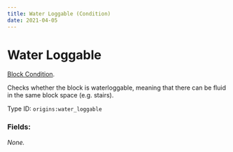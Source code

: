 ```yaml
---
title: Water Loggable (Condition)
date: 2021-04-05
---
```

# Water Loggable

[Block Condition](../block_conditions.md).

Checks whether the block is waterloggable, meaning that there can be fluid in the same block space (e.g. stairs).

Type ID: `origins:water_loggable`

### Fields:

_None._
